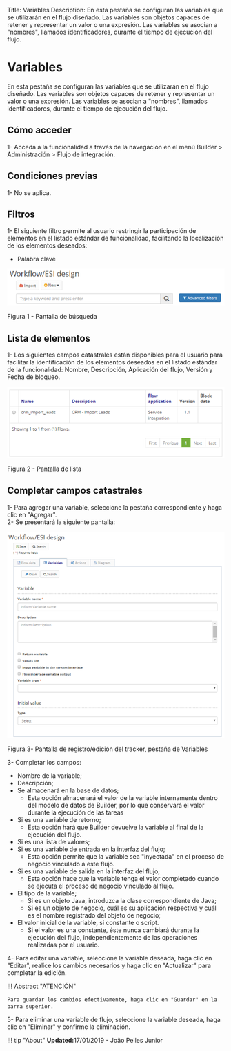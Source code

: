 Title: Variables
Description: En esta pestaña se configuran las variables que se utilizarán en el flujo diseñado. Las variables son objetos capaces de retener y representar un valor o una expresión. Las variables se asocian a "nombres", llamados identificadores, durante el tiempo de ejecución del flujo.   

# Variables 

En esta pestaña se configuran las variables que se utilizarán en el flujo diseñado. Las variables son objetos capaces de retener y representar un valor o una expresión. Las variables se asocian a "nombres", llamados identificadores, durante el tiempo de ejecución del flujo.  

## Cómo acceder

1- Acceda a la funcionalidad a través de la navegación en el menú Builder > Administración > Flujo de integración.  

## Condiciones previas

1- No se aplica. 

## Filtros

1- El siguiente filtro permite al usuario restringir la participación de elementos en el listado estándar de funcionalidad, facilitando la localización de los elementos deseados:    

- Palabra clave    

![Screenshot](images/Variables-fig01.png) 

Figura 1 - Pantalla de búsqueda

## Lista de elementos 

1- Los siguientes campos catastrales están disponibles para el usuario para facilitar la identificación de los elementos deseados en el listado estándar de la funcionalidad: Nombre, Descripción, Aplicación del flujo, Versión y Fecha de bloqueo.  

![Screenshot](images/Variables-fig02.png) 

Figura 2 - Pantalla de lista   

## Completar campos catastrales   

1- Para agregar una variable, seleccione la pestaña correspondiente y haga clic en "Agregar".    
2- Se presentará la siguiente pantalla:    

![Screenshot](images/Variables-fig03.png)

Figura 3- Pantalla de registro/edición del tracker, pestaña de Variables  

3- Completar los campos:    

- Nombre de la variable;  
- Descripción;  
- Se almacenará en la base de datos;  
	- Esta opción almacenará el valor de la variable internamente dentro del modelo de datos de Builder, por lo que conservará el valor durante la ejecución de las tareas   
- Si es una variable de retorno;   
	- Esta opción hará que Builder devuelve la variable al final de la ejecución del flujo.    
- Si es una lista de valores;  
- Si es una variable de entrada en la interfaz del flujo;  
	- Esta opción permite que la variable sea "inyectada" en el proceso de negocio vinculado a este flujo.    
- Si es una variable de salida en la interfaz del flujo;   
	- Esta opción hace que la variable tenga el valor completado cuando se ejecuta el proceso de negocio vinculado al flujo.   
- El tipo de la variable;  
	- Si es un objeto Java, introduzca la clase correspondiente de Java;   
	- Si es un objeto de negocio, cuál es su aplicación respectiva y cuál es el nombre registrado del objeto de negocio;   
- El valor inicial de la variable, si constante o script.    
	- Si el valor es una constante, éste nunca cambiará durante la ejecución del flujo, independientemente de las operaciones realizadas por el usuario.   

4- Para editar una variable, seleccione la variable deseada, haga clic en "Editar", realice los cambios necesarios y haga clic en "Actualizar" para completar la edición.   

!!! Abstract "ATENCIÓN"  

    Para guardar los cambios efectivamente, haga clic en "Guardar" en la barra superior. 

5- Para eliminar una variable de flujo, seleccione la variable deseada, haga clic en "Eliminar" y confirme la eliminación.  
	

!!! tip "About"
    <b>Updated:</b>17/01/2019 - João Pelles Junior
